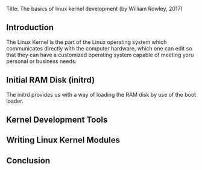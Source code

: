 Title: The basics of linux kernel development (by William Rowley, 2017)

## Introduction

The Linux Kernel is the part of the Linux operating system which communicates directly with the computer hardware, which one can edit so that they can have a customized operating system capable of meeting yoru personal or business needs.

## Initial RAM Disk (initrd)

The initrd provides us with a way of loading the RAM disk by use of the boot loader.

## Kernel Development Tools

## Writing Linux Kernel Modules

## Conclusion